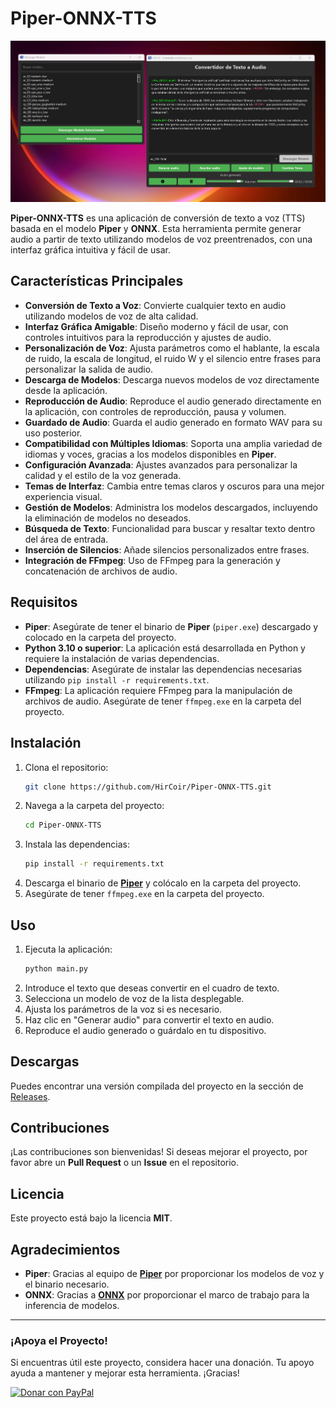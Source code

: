 # Piper-ONNX-TTS

![Image](Photo.jpg)

**Piper-ONNX-TTS** es una aplicación de conversión de texto a voz (TTS) basada en el modelo **Piper** y **ONNX**. Esta herramienta permite generar audio a partir de texto utilizando modelos de voz preentrenados, con una interfaz gráfica intuitiva y fácil de usar.

## Características Principales

- **Conversión de Texto a Voz**: Convierte cualquier texto en audio utilizando modelos de voz de alta calidad.
- **Interfaz Gráfica Amigable**: Diseño moderno y fácil de usar, con controles intuitivos para la reproducción y ajustes de audio.
- **Personalización de Voz**: Ajusta parámetros como el hablante, la escala de ruido, la escala de longitud, el ruido W y el silencio entre frases para personalizar la salida de audio.
- **Descarga de Modelos**: Descarga nuevos modelos de voz directamente desde la aplicación.
- **Reproducción de Audio**: Reproduce el audio generado directamente en la aplicación, con controles de reproducción, pausa y volumen.
- **Guardado de Audio**: Guarda el audio generado en formato WAV para su uso posterior.
- **Compatibilidad con Múltiples Idiomas**: Soporta una amplia variedad de idiomas y voces, gracias a los modelos disponibles en **Piper**.
- **Configuración Avanzada**: Ajustes avanzados para personalizar la calidad y el estilo de la voz generada.
- **Temas de Interfaz**: Cambia entre temas claros y oscuros para una mejor experiencia visual.
- **Gestión de Modelos**: Administra los modelos descargados, incluyendo la eliminación de modelos no deseados.
- **Búsqueda de Texto**: Funcionalidad para buscar y resaltar texto dentro del área de entrada.
- **Inserción de Silencios**: Añade silencios personalizados entre frases.
- **Integración de FFmpeg**: Uso de FFmpeg para la generación y concatenación de archivos de audio.

## Requisitos

- **Piper**: Asegúrate de tener el binario de **Piper** (`piper.exe`) descargado y colocado en la carpeta del proyecto.
- **Python 3.10 o superior**: La aplicación está desarrollada en Python y requiere la instalación de varias dependencias.
- **Dependencias**: Asegúrate de instalar las dependencias necesarias utilizando `pip install -r requirements.txt`.
- **FFmpeg**: La aplicación requiere FFmpeg para la manipulación de archivos de audio. Asegúrate de tener `ffmpeg.exe` en la carpeta del proyecto.

## Instalación

1. Clona el repositorio:
   ```bash
   git clone https://github.com/HirCoir/Piper-ONNX-TTS.git
   ```
2. Navega a la carpeta del proyecto:
   ```bash
   cd Piper-ONNX-TTS
   ```
3. Instala las dependencias:
   ```bash
   pip install -r requirements.txt
   ```
4. Descarga el binario de [**Piper**](https://github.com/rhasspy/piper/releases) y colócalo en la carpeta del proyecto.
5. Asegúrate de tener `ffmpeg.exe` en la carpeta del proyecto.

## Uso

1. Ejecuta la aplicación:
   ```bash
   python main.py
   ```
2. Introduce el texto que deseas convertir en el cuadro de texto.
3. Selecciona un modelo de voz de la lista desplegable.
4. Ajusta los parámetros de la voz si es necesario.
5. Haz clic en "Generar audio" para convertir el texto en audio.
6. Reproduce el audio generado o guárdalo en tu dispositivo.

## Descargas

Puedes encontrar una versión compilada del proyecto en la sección de [Releases](https://github.com/HirCoir/Piper-ONNX-TTS/releases).

## Contribuciones

¡Las contribuciones son bienvenidas! Si deseas mejorar el proyecto, por favor abre un **Pull Request** o un **Issue** en el repositorio.

## Licencia

Este proyecto está bajo la licencia **MIT**.

## Agradecimientos

- **Piper**: Gracias al equipo de [**Piper**](https://github.com/rhasspy/piper) por proporcionar los modelos de voz y el binario necesario.
- **ONNX**: Gracias a [**ONNX**](https://github.com/onnx/onnx) por proporcionar el marco de trabajo para la inferencia de modelos.

---

### ¡Apoya el Proyecto!

Si encuentras útil este proyecto, considera hacer una donación. Tu apoyo ayuda a mantener y mejorar esta herramienta. ¡Gracias!

[![Donar con PayPal](https://www.paypalobjects.com/es_XC/i/btn/btn_donate_LG.gif)](https://paypal.me/hircoir)
